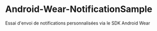 Android-Wear-NotificationSample
===============================

Essai d'envoi de notifications personnalisées via le SDK Android Wear
